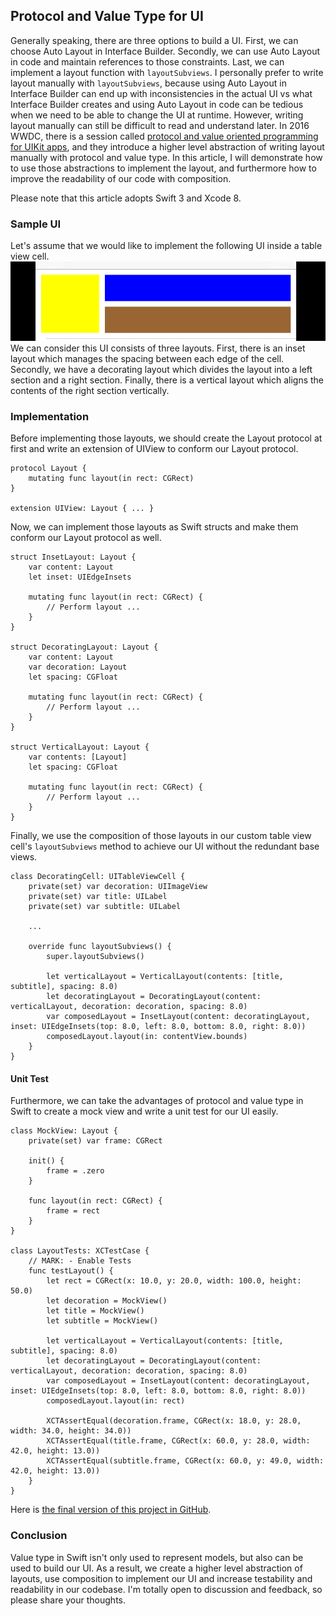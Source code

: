 ## Protocol and Value Type for UI
Generally speaking, there are three options to build a UI. First, we can choose Auto Layout in Interface Builder. Secondly, we can use Auto Layout in code and maintain references to those constraints. Last, we can implement a layout function with `layoutSubviews`. I personally prefer to write layout manually with `layoutSubviews`, because using Auto Layout in Interface Builder can end up with inconsistencies in the actual UI vs what Interface Builder creates and using Auto Layout in code can be tedious when we need to be able to change the UI at runtime. However, writing layout manually can still be difficult to read and understand later. In 2016 WWDC, there is a session called [protocol and value oriented programming for UIKit apps](https://developer.apple.com/videos/play/wwdc2016/419/), and they introduce a higher level abstraction of writing layout manually with protocol and value type. In this article, I will demonstrate how to use those abstractions to implement the layout, and furthermore how to improve the readability of our code with composition.

Please note that this article adopts Swift 3 and Xcode 8.

### Sample UI
Let's assume that we would like to implement the following UI inside a table view cell.
![cell](https://github.com/ShengHuaWu/ValueTypeForUI/blob/master/Resources/sample-ui.png)
We can consider this UI consists of three layouts. First, there is an inset layout which manages the spacing between each edge of the cell. Secondly, we have a decorating layout which divides the layout into a left section and a right section. Finally, there is a vertical layout which aligns the contents of the right section vertically.

### Implementation
Before implementing those layouts, we should create the Layout protocol at first and write an extension of UIView to conform our Layout protocol.
```
protocol Layout {
    mutating func layout(in rect: CGRect)
}

extension UIView: Layout { ... }
```
Now, we can implement those layouts as Swift structs and make them conform our Layout protocol as well.
```
struct InsetLayout: Layout {
    var content: Layout
    let inset: UIEdgeInsets

    mutating func layout(in rect: CGRect) {
        // Perform layout ...
    }
}

struct DecoratingLayout: Layout {
    var content: Layout
    var decoration: Layout
    let spacing: CGFloat

    mutating func layout(in rect: CGRect) {
        // Perform layout ...
    }
}

struct VerticalLayout: Layout {
    var contents: [Layout]
    let spacing: CGFloat

    mutating func layout(in rect: CGRect) {
        // Perform layout ...
    }
}
```
Finally, we use the composition of those layouts in our custom table view cell's `layoutSubviews` method to achieve our UI without the redundant base views.
```
class DecoratingCell: UITableViewCell {
    private(set) var decoration: UIImageView
    private(set) var title: UILabel
    private(set) var subtitle: UILabel

    ...

    override func layoutSubviews() {
        super.layoutSubviews()

        let verticalLayout = VerticalLayout(contents: [title, subtitle], spacing: 8.0)
        let decoratingLayout = DecoratingLayout(content: verticalLayout, decoration: decoration, spacing: 8.0)
        var composedLayout = InsetLayout(content: decoratingLayout, inset: UIEdgeInsets(top: 8.0, left: 8.0, bottom: 8.0, right: 8.0))
        composedLayout.layout(in: contentView.bounds)
    }
}
```
#### Unit Test
Furthermore, we can take the advantages of protocol and value type in Swift to create a mock view and write a unit test for our UI easily.
```
class MockView: Layout {
    private(set) var frame: CGRect

    init() {
        frame = .zero
    }

    func layout(in rect: CGRect) {
        frame = rect
    }
}

class LayoutTests: XCTestCase {
    // MARK: - Enable Tests
    func testLayout() {
        let rect = CGRect(x: 10.0, y: 20.0, width: 100.0, height: 50.0)
        let decoration = MockView()
        let title = MockView()
        let subtitle = MockView()

        let verticalLayout = VerticalLayout(contents: [title, subtitle], spacing: 8.0)
        let decoratingLayout = DecoratingLayout(content: verticalLayout, decoration: decoration, spacing: 8.0)
        var composedLayout = InsetLayout(content: decoratingLayout, inset: UIEdgeInsets(top: 8.0, left: 8.0, bottom: 8.0, right: 8.0))
        composedLayout.layout(in: rect)

        XCTAssertEqual(decoration.frame, CGRect(x: 18.0, y: 28.0, width: 34.0, height: 34.0))
        XCTAssertEqual(title.frame, CGRect(x: 60.0, y: 28.0, width: 42.0, height: 13.0))
        XCTAssertEqual(subtitle.frame, CGRect(x: 60.0, y: 49.0, width: 42.0, height: 13.0))
    }
}
```
Here is [the final version of this project in GitHub](https://github.com/ShengHuaWu/ValueTypeForUI).

### Conclusion
Value type in Swift isn't only used to represent models, but also can be used to build our UI. As a result, we create a higher level abstraction of layouts, use composition to implement our UI and increase testability and readability in our codebase. I'm totally open to discussion and feedback, so please share your thoughts.
